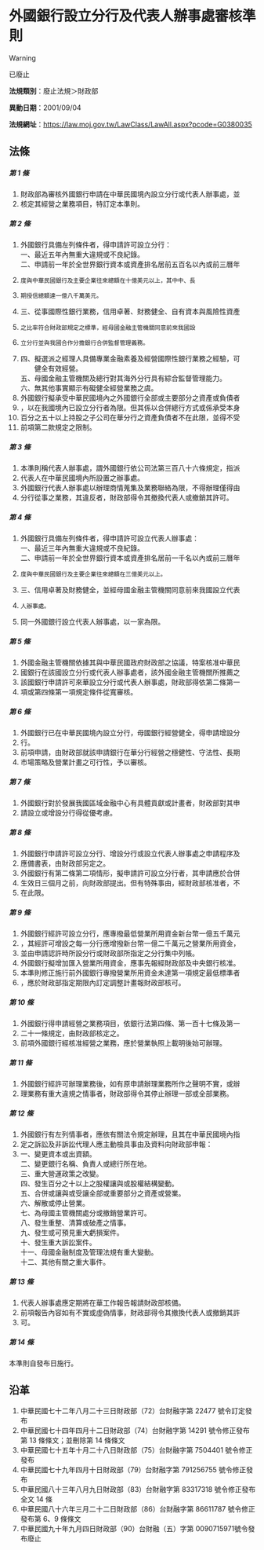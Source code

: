 # 外國銀行設立分行及代表人辦事處審核準則


> [!WARNING]
> 已廢止


**法規類別**：廢止法規＞財政部

**異動日期**：2001/09/04  

**法規網址**：https://law.moj.gov.tw/LawClass/LawAll.aspx?pcode=G0380035



## 法條
##### 第 1 條
1. 財政部為審核外國銀行申請在中華民國境內設立分行或代表人辦事處，並
1. 核定其經營之業務項目，特訂定本準則。

##### 第 2 條
1. 外國銀行具備左列條件者，得申請許可設立分行：  
一、最近五年內無重大違規或不良紀錄。  
二、申請前一年於全世界銀行資本或資產排名居前五百名以內或前三曆年
1.     度與中華民國銀行及主要企業往來總額在十億美元以上，其中中、長
1.     期授信總額達一億八千萬美元。
1. 三、從事國際性銀行業務，信用卓著、財務健全、自有資本與風險性資產
1.     之比率符合財政部規定之標準，經母國金融主管機關同意前來我國設
1.     立分行並與我國合作分擔銀行合併監督管理義務。
1. 四、擬選派之經理人具備專業金融素養及經營國際性銀行業務之經驗，可  
　　健全有效經營。  
五、母國金融主管機關及總行對其海外分行具有綜合監督管理能力。  
六、無其他事實顯示有礙健全經營業務之虞。
1. 外國銀行擬承受中華民國境內之外國銀行全部或主要部分之資產或負債者
1. ，以在我國境內已設立分行者為限。但其係以合併總行方式或係承受本身
1. 百分之五十以上持股之子公司在華分行之資產負債者不在此限，並得不受
1. 前項第二款規定之限制。

##### 第 3 條
1. 本準則稱代表人辦事處，謂外國銀行依公司法第三百八十六條規定，指派
1. 代表人在中華民國境內所設置之辦事處。
1. 外國銀行代表人辦事處以辦理商情蒐集及業務聯絡為限，不得辦理僅得由
1. 分行從事之業務，其違反者，財政部得令其撤換代表人或撤銷其許可。

##### 第 4 條
1. 外國銀行具備左列條件者，得申請許可設立代表人辦事處：  
一、最近三年內無重大違規或不良紀錄。  
二、申請前一年於全世界銀行資本或資產排名居前一千名以內或前三曆年
1.     度與中華民國銀行及主要企業往來總額在三億美元以上。
1. 三、信用卓著及財務健全，並經母國金融主管機關同意前來我國設立代表
1.     人辦事處。
1. 同一外國銀行設立代表人辦事處，以一家為限。

##### 第 5 條
1. 外國金融主管機關依據其與中華民國政府財政部之協議，特案核准中華民
1. 國銀行在該國設立分行或代表人辦事處者，該外國金融主管機關所推薦之
1. 該國銀行申請許可來華設立分行或代表人辦事處，財政部得依第二條第一
1. 項或第四條第一項規定條件從寬審核。

##### 第 6 條
1. 外國銀行已在中華民國境內設立分行，母國銀行經營健全，得申請增設分
1. 行。
1. 前項申請，由財政部就該申請銀行在華分行經營之穩健性、守法性、長期
1. 市場策略及營業計畫之可行性，予以審核。

##### 第 7 條
1. 外國銀行對於發展我國區域金融中心有具體貢獻或計畫者，財政部對其申
1. 請設立或增設分行得從優考慮。

##### 第 8 條
1. 外國銀行申請許可設立分行、增設分行或設立代表人辦事處之申請程序及
1. 應備書表，由財政部另定之。
1. 外國銀行有第二條第二項情形，擬申請許可設立分行者，其申請應於合併
1. 生效日三個月之前，向財政部提出。但有特殊事由，經財政部核准者，不
1. 在此限。

##### 第 9 條
1. 外國銀行經許可設立分行，應專撥最低營業所用資金新台幣一億五千萬元
1. ，其經許可增設之每一分行應增撥新台幣一億二千萬元之營業所用資金，
1. 並由申請認許時所設分行或財政部所指定之分行集中列帳。
1. 外國銀行擬增加匯入營業所用資金，應事先報經財政部及中央銀行核准。
1. 本準則修正施行前外國銀行專撥營業所用資金未達第一項規定最低標準者
1. ，應於財政部指定期限內訂定調整計畫報財政部核可。

##### 第 10 條
1. 外國銀行得申請經營之業務項目，依銀行法第四條、第一百十七條及第一
1. 二十一條規定，由財政部核定之。
1. 前項外國銀行經核准經營之業務，應於營業執照上載明後始可辦理。

##### 第 11 條
1. 外國銀行經許可辦理業務後，如有原申請辦理業務所作之聲明不實，或辦
1. 理業務有重大違規之情事者，財政部得令其停止辦理一部或全部業務。

##### 第 12 條
1. 外國銀行有左列情事者，應依有關法令規定辦理，且其在中華民國境內指
1. 定之訴訟及非訴訟代理人應主動檢具事由及資料向財政部申報：        
1. 一、變更資本或出資額。                                            
二、變更銀行名稱、負責人或總行所在地。                            
三、重大營運政策之改變。                                          
四、發生百分之十以上之股權讓與或股權結構變動。                    
五、合併或讓與或受讓全部或重要部分之資產或營業。                  
六、解散或停止營業。                                              
七、為母國主管機關處分或撤銷營業許可。                            
八、發生重整、清算或破產之情事。                                  
九、發生或可預見重大虧損案件。                                    
十、發生重大訴訟案件。                                          
十一、母國金融制度及管理法規有重大變動。                          
十二、其他有關之重大事件。

##### 第 13 條
1. 代表人辦事處應定期將在華工作報告報請財政部核備。
1. 前項報告內容如有不實或虛偽情事，財政部得令其撤換代表人或撤銷其許
1. 可。

##### 第 14 條
本準則自發布日施行。

## 沿革
1. 中華民國七十二年八月二十三日財政部（72）台財融字第 22477 號令訂定發布
1. 中華民國七十四年四月十二日財政部（74）台財融字第 14291 號令修正發布第 13 條條文；並刪除第 14 條條文
1. 中華民國七十五年十月二十八日財政部（75）台財融字第 7504401  號令修正發布
1. 中華民國七十九年四月十日財政部（79）台財融字第 791256755  號令修正發布
1. 中華民國八十三年八月九日財政部（83）台財融字第 83317318 號令修正發布全文 14 條
1. 中華民國八十六年三月二十二日財政部（86）台財融字第 86611787 號令修正發布第 6、9 條條文
1. 中華民國九十年九月四日財政部（90）台財融（五）字第 0090715971號令發布廢止
